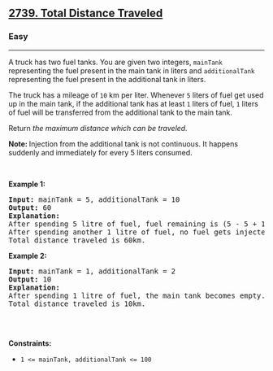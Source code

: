 <h2><a href="https://leetcode.com/problems/total-distance-traveled/">2739. Total Distance Traveled</a></h2><h3>Easy</h3><hr><div><p>A truck has two fuel tanks. You are given two integers, <code>mainTank</code> representing the fuel present in the main tank in liters and <code>additionalTank</code> representing the fuel present in the additional tank in liters.</p>

<p>The truck has a mileage of <code>10</code> km per liter. Whenever <code>5</code> liters of fuel get&nbsp;used up in the main tank,&nbsp;if the additional tank has at least <code>1</code> liters of fuel, <code>1</code> liters of fuel will be transferred from the additional tank to the main tank.</p>

<p>Return <em>the maximum distance which can be traveled.</em></p>

<p><strong>Note: </strong>Injection from the additional tank is not continuous. It happens suddenly and immediately for every 5 liters consumed.</p>

<p>&nbsp;</p>
<p><strong class="example">Example 1:</strong></p>

<pre><strong>Input:</strong> mainTank = 5, additionalTank = 10
<strong>Output:</strong> 60
<strong>Explanation:</strong> 
After spending 5 litre of fuel, fuel remaining is (5 - 5 + 1) = 1 litre and distance traveled is 50km.
After spending another 1 litre of fuel, no fuel gets injected in the main tank and the main tank becomes empty.
Total distance traveled is 60km.
</pre>

<p><strong class="example">Example 2:</strong></p>

<pre><strong>Input:</strong> mainTank = 1, additionalTank = 2
<strong>Output:</strong> 10
<strong>Explanation:</strong> 
After spending 1 litre of fuel, the main tank becomes empty.
Total distance traveled is 10km.

</pre>

<p>&nbsp;</p>
<p><strong>Constraints:</strong></p>

<ul>
	<li><code>1 &lt;= mainTank, additionalTank &lt;= 100</code></li>
</ul>
</div>
